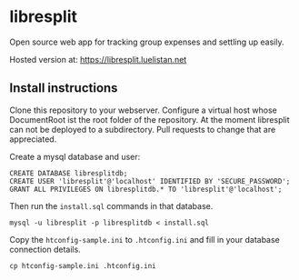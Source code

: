 # libresplit

Open source web app for tracking group expenses and settling up easily.

Hosted version at: https://libresplit.luelistan.net

## Install instructions

Clone this repository to your webserver. Configure a virtual host whose 
DocumentRoot ist the root folder of the repository. At the moment libresplit 
can not be deployed to a subdirectory. Pull requests to change that are 
appreciated.

Create a mysql database and user:

    CREATE DATABASE libresplitdb;
    CREATE USER 'libresplit'@'localhost' IDENTIFIED BY 'SECURE_PASSWORD';
    GRANT ALL PRIVILEGES ON libresplitdb.* TO 'libresplit'@'localhost';

Then run the `install.sql` commands in that database.

    mysql -u libresplit -p libresplitdb < install.sql

Copy the `htconfig-sample.ini` to `.htconfig.ini` and fill in your database 
connection details.

    cp htconfig-sample.ini .htconfig.ini



